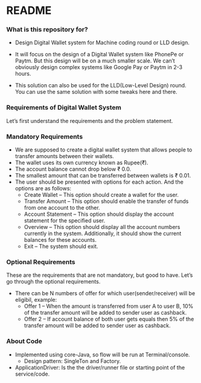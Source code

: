 # README #
### What is this repository for? ###

* Design Digital Wallet system for Machine coding round or LLD design.

* It will focus on the design of a Digital Wallet system like PhonePe or Paytm. But this design will be on a much smaller scale. We can’t obviously design complex systems like Google Pay or Paytm in 2-3 hours.

* This solution can also be used for the LLD(Low-Level Design) round. You can use the same solution with some tweaks here and there.

### Requirements of Digital Wallet System ###
Let’s first understand the requirements and the problem statement.

### Mandatory Requirements ###
* We are supposed to create a digital wallet system that allows people to transfer amounts between their wallets.
* The wallet uses its own currency known as Rupee(₹).
* The account balance cannot drop below ₹ 0.0.
* The smallest amount that can be transferred between wallets is ₹ 0.01.
* The user should be presented with options for each action. And the options are as follows:
  * Create Wallet – This option should create a wallet for the user.
  * Transfer Amount – This option should enable the transfer of funds from one account to the other.
  * Account Statement – This option should display the account statement for the specified user.
  * Overview – This option should display all the account numbers currently in the system. Additionally, it should show the current balances for these accounts.
  * Exit – The system should exit.

### Optional Requirements ###
These are the requirements that are not mandatory, but good to have. Let’s go through the optional requirements.
* There can be N numbers of offer for which user(sender/receiver) will be eligibil, example:
  * Offer 1 – When the amount is transferred from user A to user B, 10% of the transfer amount will be added to sender user as cashback.
  * Offer 2 – If account balance of both user gets equals then 5% of the transfer amount will be added to sender user as cashback.

### About Code ###
* Implemented using core-Java, so flow will be run at Terminal/console.
  * Design pattern: SingleTon and Factory.
* ApplicationDriver: Is the the driver/runner file or starting point of the service/code.
